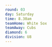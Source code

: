 ```yaml
---
round: 03
day: Saturday
time: 8.30am
teamHome: White Sox
teamAway: Cubs
diamond: 6
division: U8
---
```

